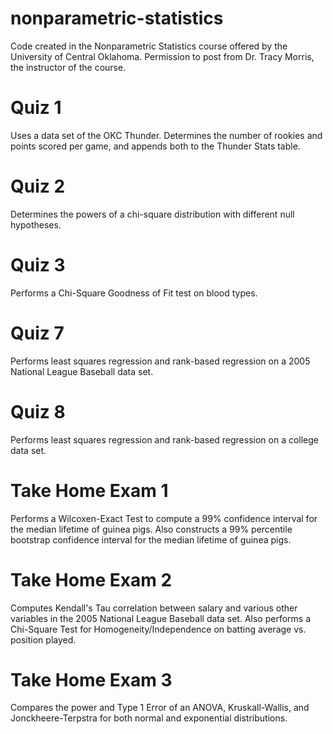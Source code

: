 # nonparametric-statistics
Code created in the Nonparametric Statistics course offered by the University of Central Oklahoma. Permission to post from Dr. Tracy Morris, the instructor of the course.

# Quiz 1
Uses a data set of the OKC Thunder. Determines the number of rookies and points scored per game, and appends both to the Thunder Stats table.

# Quiz 2
Determines the powers of a chi-square distribution with different null hypotheses.

# Quiz 3
Performs a Chi-Square Goodness of Fit test on blood types.

# Quiz 7
Performs least squares regression and rank-based regression on a 2005 National League Baseball data set.

# Quiz 8
Performs least squares regression and rank-based regression on a college data set.

# Take Home Exam 1
Performs a Wilcoxen-Exact Test to compute a 99% confidence interval for the median lifetime of guinea pigs. Also constructs a 99% percentile bootstrap confidence interval for the median lifetime of guinea pigs.

# Take Home Exam 2
Computes Kendall's Tau correlation between salary and various other variables in the 2005 National League Baseball data set. Also performs a Chi-Square Test for Homogeneity/Independence on batting average vs. position played.

# Take Home Exam 3
Compares the power and Type 1 Error of an ANOVA, Kruskall-Wallis, and Jonckheere-Terpstra for both normal and exponential distributions.
